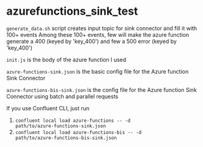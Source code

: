 # azurefunctions_sink_test

<code>generate_data.sh</code> script creates input topic for sink connector and fill it with 100+ events
Among these 100+ events, few will make the azure function generate a 400 (keyed by 'key_400') and few a 500 error (keyed by 'key_400')

<code>init.js</code> is the body of the azure function I used

<code>azure-functions-sink.json</code> is the basic config file for the Azure function Sink Connector

<code>azure-functions-bis-sink.json</code> is the  config file for the Azure function Sink Connector using batch and parallel requests

If you use Confluent CLI, just run
1. <code>confluent local load azure-functions -- -d path/to/azure-functions-sink.json</code>
2. <code>confluent local load azure-functions-bis -- -d path/to/azure-functions-bis-sink.json</code>



